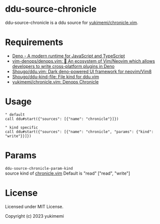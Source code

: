# ddu-source-chronicle

ddu-source-chronicle is a ddu source for [yukimemi/chronicle.vim](https://github.com/yukimemi/chronicle.vim).

# Requirements 

- [Deno - A modern runtime for JavaScript and TypeScript](https://deno.land/)
- [vim-denops/denops.vim: 🐜 An ecosystem of Vim/Neovim which allows developers to write cross-platform plugins in Deno](https://github.com/vim-denops/denops.vim)
- [Shougo/ddu.vim: Dark deno-powered UI framework for neovim/Vim8](https://github.com/Shougo/ddu.vim)
- [Shougo/ddu-kind-file: File kind for ddu.vim](https://github.com/Shougo/ddu-kind-file)
- [yukimemi/chronicle.vim: Denops Chronicle](https://github.com/yukimemi/chronicle.vim)
# Usage 

```vim
" default
call ddu#start({"sources": [{"name": "chronicle"}]})

" kind specific
call ddu#start({"sources": [{"name": "chronicle", "params": {"kind": "write"}}]})
```

# Params 

`ddu-source-chronicle-param-kind`            
source kind of [chronicle.vim](chronicle.vim)
Default is "read"
["read", "write"]

# License 

Licensed under MIT License.

Copyright (c) 2023 yukimemi

